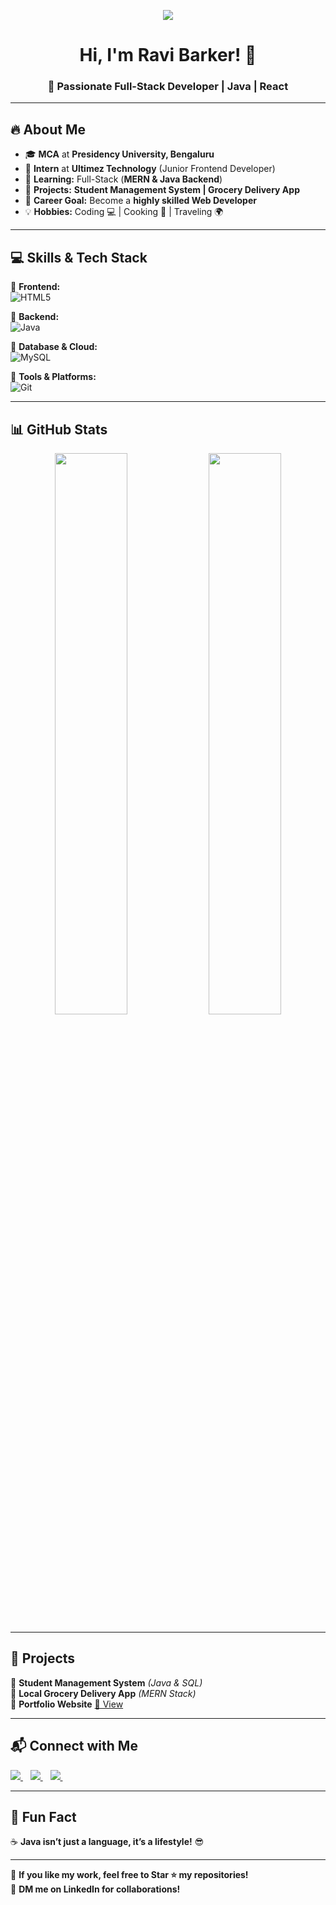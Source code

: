 <!-- Banner -->
<p align="center">
  <img src="https://readme-typing-svg.herokuapp.com?color=F79A3E&size=25&center=true&vCenter=true&width=600&lines=Welcome+to+My+GitHub+Profile!;Full-Stack+Developer+%7C+Java+%7C+React;Always+Learning+New+Technologies!+🚀" />
</p>

<h1 align="center">Hi, I'm Ravi Barker! 👋</h1>
<h3 align="center">🚀 Passionate Full-Stack Developer | Java | React</h3>

---

## 🔥 About Me  
- 🎓 **MCA** at **Presidency University, Bengaluru**  
- 💼 **Intern** at **Ultimez Technology** (Junior Frontend Developer)  
- 🌱 **Learning:** Full-Stack (**MERN & Java Backend**)  
- 🚀 **Projects:** **Student Management System | Grocery Delivery App**  
- 🎯 **Career Goal:** Become a **highly skilled Web Developer**  
- 💡 **Hobbies:** Coding 💻 | Cooking 🍳 | Traveling 🌍  

---

## 💻 Skills & Tech Stack  

🔹 **Frontend:**  
![HTML5](https://skillicons.dev/icons?i=html,css,js,react,bootstrap)  

🔹 **Backend:**  
![Java](https://skillicons.dev/icons?i=java,spring,php,nodejs,express)  

🔹 **Database & Cloud:**  
![MySQL](https://skillicons.dev/icons?i=mysql,mongodb,firebase)  

🔹 **Tools & Platforms:**  
![Git](https://skillicons.dev/icons?i=git,github,postman,figma,vscode)  

---

## 📊 GitHub Stats  
<p align="center">
  <img src="https://github-readme-stats.vercel.app/api?username=Ravib45&show_icons=true&theme=radical&count_private=true" width="48%"/>
  <img src="https://github-readme-streak-stats.herokuapp.com/?user=Ravib45&theme=radical" width="48%"/>
</p>

---

## 🎯 Projects  
🚀 **Student Management System** *(Java & SQL)*  
🚀 **Local Grocery Delivery App** *(MERN Stack)*  
🚀 **Portfolio Website** [🔗 View](https://ravib45.github.io/Ravib_profile/)  

---

## 📬 Connect with Me  
<p align="left">
  <a href="https://linkedin.com/in/ravibarker/" target="_blank">
    <img src="https://img.shields.io/badge/LinkedIn-%230077B5.svg?&style=for-the-badge&logo=linkedin&logoColor=white" />
  </a>&nbsp;&nbsp;
  
  <a href="mailto:ravibarker45@gmail.com" target="_blank">
    <img src="https://img.shields.io/badge/Email-D14836?style=for-the-badge&logo=gmail&logoColor=white" />
  </a>&nbsp;&nbsp;

  <a href="https://github.com/Ravib45" target="_blank">
    <img src="https://img.shields.io/badge/GitHub-181717?style=for-the-badge&logo=github&logoColor=white" />
  </a>&nbsp;&nbsp;
</p>

---

## 🎵 Fun Fact  
☕ **Java isn’t just a language, it’s a lifestyle!** 😎  

---

🚀 **If you like my work, feel free to Star ⭐ my repositories!**  
📩 **DM me on LinkedIn for collaborations!**  
